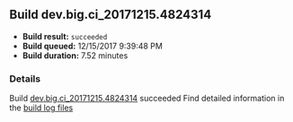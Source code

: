 ## Build dev.big.ci_20171215.4824314
- **Build result:** `succeeded`
- **Build queued:** 12/15/2017 9:39:48 PM
- **Build duration:** 7.52 minutes
### Details
Build [dev.big.ci_20171215.4824314](https://winappstudio.visualstudio.com/web/build.aspx?pcguid=a4ef43be-68ce-4195-a619-079b4d9834c2&builduri=vstfs%3a%2f%2f%2fBuild%2fBuild%2f24314) succeeded
Find detailed information in the [build log files](https://uwpctdiags.blob.core.windows.net/buildlogs/dev.big.ci_20171215.4824314_logs.zip)
